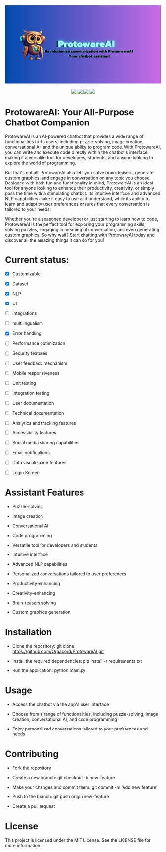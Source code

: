 ![Banner1](Banner1.png)
<p align="center">
    <img src="https://forthebadge.com/images/badges/made-with-python.svg">
    <img src="https://forthebadge.com/images/badges/built-by-developers.svg">
    <img src="https://forthebadge.com/images/badges/open-source.svg">
    <img src="https://forthebadge.com/images/badges/designed-in-ms-paint.svg">
  </a>
</p>

# ProtowareAI: Your All-Purpose Chatbot Companion

ProtowareAI is an AI-powered chatbot that provides a wide range of functionalities to its users, including puzzle-solving, image creation, conversational AI, and the unique ability to program code. With ProtowareAI, you can write and execute code directly within the chatbot's interface, making it a versatile tool for developers, students, and anyone looking to explore the world of programming.

But that's not all! ProtowareAI also lets you solve brain-teasers, generate custom graphics, and engage in conversation on any topic you choose. Designed with both fun and functionality in mind, ProtowareAI is an ideal tool for anyone looking to enhance their productivity, creativity, or simply pass the time with a stimulating chatbot. Its intuitive interface and advanced NLP capabilities make it easy to use and understand, while its ability to learn and adapt to user preferences ensures that every conversation is tailored to your needs.

Whether you're a seasoned developer or just starting to learn how to code, ProtowareAI is the perfect tool for exploring your programming skills, solving puzzles, engaging in meaningful conversation, and even generating custom graphics. So why wait? Start chatting with ProtowareAI today and discover all the amazing things it can do for you!

# Current status:

- [x] Customizable

- [x] Dataset

- [X] NLP

- [X] UI

- [ ] integrations

- [ ] multilingualism

- [X] Error handling

- [ ] Performance optimization

- [ ] Security features

- [ ] User feedback mechanism

- [ ] Mobile responsiveness

- [ ] Unit testing

- [ ] Integration testing

- [ ] User documentation

- [ ] Technical documentation

- [ ] Analytics and tracking features

- [ ] Accessibility features

- [ ] Social media sharing capabilities

- [ ] Email notifications

- [ ] Data visualization features

- [ ] Login Screen

# Assistant Features
- Puzzle-solving

- Image creation

- Conversational AI

- Code programming

- Versatile tool for developers and students

- Intuitive interface

- Advanced NLP capabilities

- Personalized conversations tailored to user preferences

- Productivity-enhancing

- Creativity-enhancing

- Brain-teasers solving

- Custom graphics generation

# Installation

- Clone the repository: git clone https://github.com/Orgacord/ProtowareAI.git

- Install the required dependencies: pip install -r requirements.txt

- Run the application: python main.py
# Usage

- Access the chatbot via the app's user interface

- Choose from a range of functionalities, including puzzle-solving, image creation, conversational AI, and code programming

- Enjoy personalized conversations tailored to your preferences and needs

# Contributing

- Fork the repository

- Create a new branch: git checkout -b new-feature

- Make your changes and commit them: git commit -m 'Add new feature'

- Push to the branch: git push origin new-feature

- Create a pull request

# License

This project is licensed under the MIT License. See the LICENSE file for more information.
